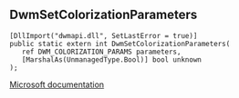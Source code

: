 ## DwmSetColorizationParameters

```
[DllImport("dwmapi.dll", SetLastError = true)]
public static extern int DwmSetColorizationParameters(
   ref DWM_COLORIZATION_PARAMS parameters,
   [MarshalAs(UnmanagedType.Bool)] bool unknown
);
```

[Microsoft documentation](https://docs.microsoft.com/en-us/windows/win32/api/dwmapi/nf-dwmapi-dwmsetcolorizationparameters)
